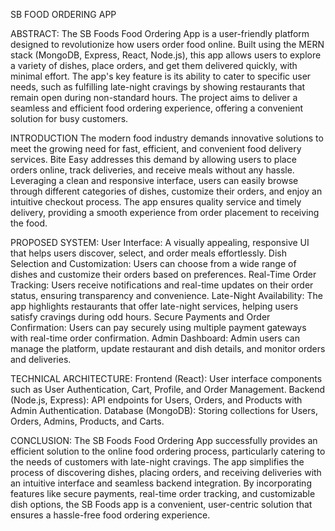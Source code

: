 SB FOOD ORDERING APP

ABSTRACT:
The SB Foods Food Ordering App is a user-friendly platform designed to revolutionize how users order food online. Built using the MERN stack (MongoDB, Express, React, Node.js), this app allows users to explore a variety of dishes, place orders, and get them delivered quickly, with minimal effort. The app's key feature is its ability to cater to specific user needs, such as fulfilling late-night cravings by showing restaurants that remain open during non-standard hours. The project aims to deliver a seamless and efficient food ordering experience, offering a convenient solution for busy customers.

INTRODUCTION
The modern food industry demands innovative solutions to meet the growing need for fast, efficient, and convenient food delivery services. Bite Easy addresses this demand by allowing users to place orders online, track deliveries, and receive meals without any hassle. Leveraging a clean and responsive interface, users can easily browse through different categories of dishes, customize their orders, and enjoy an intuitive checkout process. The app ensures quality service and timely delivery, providing a smooth experience from order placement to receiving the food.

PROPOSED SYSTEM:
User Interface: A visually appealing, responsive UI that helps users discover, select, and order meals effortlessly.
Dish Selection and Customization: Users can choose from a wide range of dishes and customize their orders based on preferences.
Real-Time Order Tracking: Users receive notifications and real-time updates on their order status, ensuring transparency and convenience.
Late-Night Availability: The app highlights restaurants that offer late-night services, helping users satisfy cravings during odd hours.
Secure Payments and Order Confirmation: Users can pay securely using multiple payment gateways with real-time order confirmation.
Admin Dashboard: Admin users can manage the platform, update restaurant and dish details, and monitor orders and deliveries.

TECHNICAL ARCHITECTURE:
Frontend (React): User interface components such as User Authentication, Cart, Profile, and Order Management.
Backend (Node.js, Express): API endpoints for Users, Orders, and Products with Admin Authentication.
Database (MongoDB): Storing collections for Users, Orders, Admins, Products, and Carts.

CONCLUSION:
The SB Foods Food Ordering App successfully provides an efficient solution to the online food ordering process, particularly catering to the needs of customers with late-night cravings. The app simplifies the process of discovering dishes, placing orders, and receiving deliveries with an intuitive interface and seamless backend integration. By incorporating features like secure payments, real-time order tracking, and customizable dish options, the SB Foods app is a convenient, user-centric solution that ensures a hassle-free food ordering experience.




